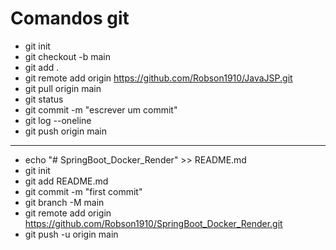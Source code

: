 Comandos git
=================
<!--ts-->
   * git init
   * git checkout -b main
   * git add .
   * git remote add origin https://github.com/Robson1910/JavaJSP.git
   * git pull origin main
   * git status
   * git commit -m "escrever um commit"
   * git log --oneline
   * git push origin main
<!--te-->

-----------------------------------------------------------------------------------------
<!--ts-->
  * echo "# SpringBoot_Docker_Render" >> README.md
  * git init
  * git add README.md
  * git commit -m "first commit"
  * git branch -M main
  * git remote add origin https://github.com/Robson1910/SpringBoot_Docker_Render.git
  * git push -u origin main
<!--te-->
